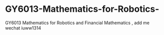# GY6013-Mathematics-for-Robotics-
GY6013 Mathematics for Robotics  and Financial Mathematics , add me wechat iuww1314

